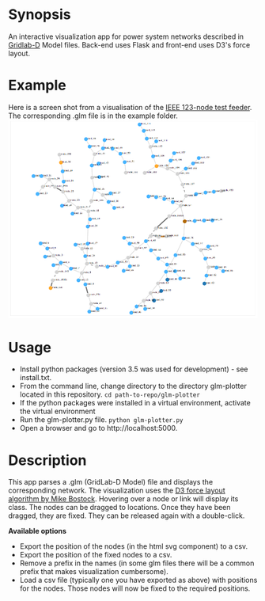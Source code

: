 # Synopsis
An interactive visualization app for power system networks described in [Gridlab-D](http://www.gridlabd.org/) Model files. Back-end uses Flask and front-end uses D3's force layout.

# Example
Here is a screen shot from a visualisation of the [IEEE 123-node test feeder](https://ewh.ieee.org/soc/pes/dsacom/testfeeders/). The corresponding .glm file is in the example folder.
![Alt text](etc/ieee123_example.png?raw=true "IEEE 123 node example")

# Usage
* Install python packages (version 3.5 was used for development) - see install.txt.
* From the command line, change directory to the directory glm-plotter located in this repository. `cd path-to-repo/glm-plotter`
* If the python packages were installed in a virtual environment, activate the virtual environment
* Run the glm-plotter.py file. `python glm-plotter.py`
* Open a browser and go to http://localhost:5000.

# Description
This app parses a .glm (GridLab-D Model) file and displays the corresponding network. The visualization uses the [D3 force layout algorithm by Mike Bostock](https://bl.ocks.org/mbostock/4062045).
Hovering over a node or link will display its class. The nodes can be dragged to locations. Once they have been dragged, they are fixed. They can be released again with a double-click.

**Available options**
* Export the position of the nodes (in the html svg component) to a csv.
* Export the position of the fixed nodes to a csv.
* Remove a prefix in the names (in some glm files there will be a common prefix that makes visualization cumbersome).
* Load a csv file (typically one you have exported as above) with positions for the nodes. Those nodes will now be fixed to the required positions.

